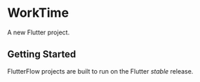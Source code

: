 # WorkTime

A new Flutter project.

## Getting Started

FlutterFlow projects are built to run on the Flutter _stable_ release.
